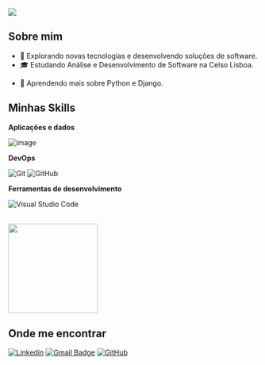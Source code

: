 ![](https://komarev.com/ghpvc/?username=Brassolotto&color=006bed)

## Sobre mim

- 🤔 Explorando novas tecnologias e desenvolvendo soluções de software.
- 🎓 Estudando Análise e Desenvolvimento de Software na Celso Lisboa.
<!-- 💼 Trabalhando como {stack em que você trabalhar} na {empresa}. -->
- 🌱 Aprendendo mais sobre Python e Django.

## Minhas Skills

**Aplicações e dados**

![image](https://img.shields.io/badge/Python-3776AB?style=for-the-badge&logo=python&logoColor=white)
<!--![Java](https://img.shields.io/badge/-Java-333333?style=flat&logo=Java&logoColor=007396)
![JavaScript](https://img.shields.io/badge/-JavaScript-333333?style=flat&logo=javascript)
![HTML5](https://img.shields.io/badge/-HTML5-333333?style=flat&logo=HTML5)
![CSS](https://img.shields.io/badge/-CSS-333333?style=flat&logo=CSS3&logoColor=1572B6)
![Flutter](https://img.shields.io/badge/-Flutter-333333?style=flat&logo=Flutter)
![React](https://img.shields.io/badge/-React-333333?style=flat&logo=react)
![React Native](https://img.shields.io/badge/-React%20Native-333333?style=flat&logo=react)
![Jest](https://img.shields.io/badge/-Jest-333333?style=flat&logo=jest)
![MySQL](https://img.shields.io/badge/-MySQL-333333?style=flat&logo=mysql)
-->
<!--**Utilidades**

![Insomnia](https://img.shields.io/badge/-Insomnia-333333?style=flat&logo=insomnia)
![Postman](https://img.shields.io/badge/-Postman-333333?style=flat&logo=postman)
-->
**DevOps**

![Git](https://img.shields.io/badge/-Git-333333?style=flat&logo=git)
![GitHub](https://img.shields.io/badge/-GitHub-333333?style=flat&logo=github)
<!--![Bitbucket](https://img.shields.io/badge/-Bitbucket-333333?style=flat&logo=bitbucket)
![Docker](https://img.shields.io/badge/-Docker-333333?style=flat&logo=docker)
![Travis](https://img.shields.io/badge/-Travis-333333?style=flat&logo=travis)
-->
**Ferramentas de desenvolvimento**

![Visual Studio Code](https://img.shields.io/badge/-Visual%20Studio%20Code-333333?style=flat&logo=visual-studio-code&logoColor=007ACC)
<!--![Eclipse](https://img.shields.io/badge/-Eclipse-333333?style=flat&logo=eclipse-ide&logoColor=2C2255)
![Trello](https://img.shields.io/badge/-Trello-333333?style=flat&logo=trello&logoColor=007ACC)
![Figma](https://img.shields.io/badge/-Figma-333333?style=flat&logo=figma&logoColor=007ACC)
![Adobe XD](https://img.shields.io/badge/-Adobe%20XD-333333?style=flat&logo=adobe-xd&logoColor=007ACC)
-->
<br/>

<a href="https://github.com/Brassolotto" title="Perfil do Brassolotto">
  <img height="180em" src="https://github-readme-stats.vercel.app/api?username=Brassolotto&theme=dracula&show_icons=true" />
</a>

## Onde me encontrar

[![Linkedin](https://img.shields.io/badge/-ricardo-brassolotto-blue?style=flat-square&logo=Linkedin&logoColor=white&link=https://www.linkedin.com/in/ricardo-brassolotto/)](https://www.linkedin.com/in/ricardo-brassolotto/)
[![Gmail Badge](https://img.shields.io/badge/-ricardo.brassolotto@gmail.com-006bed?style=flat-square&logo=Gmail&logoColor=white&link=mailto:ricardo.brassolotto@gmail.com)](mailto:ricardo.brassolotto@gmail.com)
[![GitHub](https://img.shields.io/github/followers/Brassolotto?label=follow&style=social)](https://github.com/Brassolotto)

